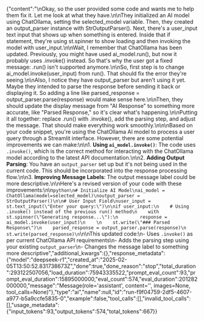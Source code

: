 {"content":"<think>\nOkay, so the user provided some code and wants me to help them fix it. Let me look at what they have.\n\nThey initialized an AI model using ChatOllama, setting the selected_model variable. Then, they created an output_parser instance with StrOutputParser(). Next, there's a user_input text input that shows up when something is entered. Inside that if statement, they're using st.spinner to show loading and then invoking the model with user_input.\n\nWait, I remember that ChatOllama has been updated. Previously, you might have used ai_model.run(), but now it probably uses .invoke() instead. So that's why the user got a fixed message: .run() isn't supported anymore.\n\nSo, first step is to change ai_model.invoke(user_input) from run(). That should fix the error they're seeing.\n\nAlso, I notice they have output_parser but aren't using it yet. Maybe they intended to parse the response before sending it back or displaying it. So adding a line like parsed_response = output_parser.parse(response) would make sense here.\n\nThen, they should update the display message from \"AI Response\" to something more accurate, like \"Parsed Response,\" so it's clear what's happening.\n\nPutting it all together: replace .run() with .invoke(), add the parsing step, and adjust the message. That should make everything work smoothly.\n</think>\n\nBased on your code snippet, you're using the ChatOllama AI model to process a user query through a Streamlit interface. However, there are some potential improvements we can make:\n\n1. **Using `ai_model.invoke()`**: The code uses `.invoke()`, which is the correct method for interacting with the ChatOllama model according to the latest API documentation.\n\n2. **Adding Output Parsing**: You have an `output_parser` set up but it's not being used in the current code. This should be incorporated into the response processing flow.\n\n3. **Improving Message Labels**: The output message label could be more descriptive.\n\nHere's a revised version of your code with these improvements:\n\n```python\n# Initialize AI Model\nai_model = ChatOllama(model=selected_model)\noutput_parser = StrOutputParser()\n\n# User Input Field\nuser_input = st.text_input(\"Enter your query:\")\n\nif user_input:\n    # Using .invoke() instead of the previous run() method\n    with st.spinner(\"Generating response...\"):\n        response = ai_model.invoke(user_input)\n    \n    st.write(\"### Parsed Response\")\n    parsed_response = output_parser.parse(response)\n    st.write(parsed_response)\n```\n\nThis updated code:\n- Uses `.invoke()` as per current ChatOllama API requirements\n- Adds the parsing step using your existing `output_parser`\n- Changes the message label to something more descriptive","additional_kwargs":{},"response_metadata":{"model":"deepseek-r1","created_at":"2025-02-05T13:50:52.831738673Z","done":true,"done_reason":"stop","total_duration":293122507056,"load_duration":75943335522,"prompt_eval_count":93,"prompt_eval_duration":15895000000,"eval_count":574,"eval_duration":201282000000,"message":"Message(role='assistant', content='', images=None, tool_calls=None)"},"type":"ai","name":null,"id":"run-f9f04759-2df5-4607-a977-b5a9ccfe5835-0","example":false,"tool_calls":[],"invalid_tool_calls":[],"usage_metadata":{"input_tokens":93,"output_tokens":574,"total_tokens":667}}